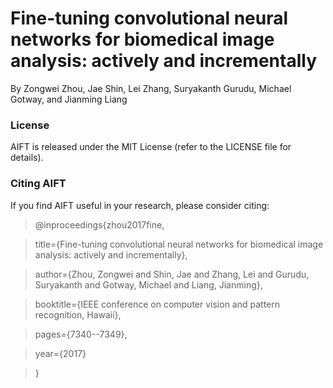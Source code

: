 # Fine-tuning convolutional neural networks for biomedical image analysis: actively and incrementally
By Zongwei Zhou, Jae Shin, Lei Zhang, Suryakanth Gurudu, Michael Gotway, and Jianming Liang

### License
AIFT is released under the MIT License (refer to the LICENSE file for details).

### Citing AIFT
If you find AIFT useful in your research, please consider citing:

> @inproceedings{zhou2017fine,

>  title={Fine-tuning convolutional neural networks for biomedical image analysis: actively and incrementally},

>  author={Zhou, Zongwei and Shin, Jae and Zhang, Lei and Gurudu, Suryakanth and Gotway, Michael and Liang, Jianming},

>  booktitle={IEEE conference on computer vision and pattern recognition, Hawaii},

>  pages={7340--7349},

>  year={2017}

>}

